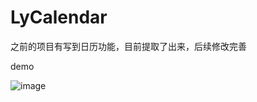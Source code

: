 # LyCalendar
之前的项目有写到日历功能，目前提取了出来，后续修改完善


demo

![image](https://github.com/Super-lying/LyCalendar/blob/master/ScreenFlow.gif)
 
```
```
